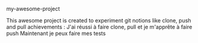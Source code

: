 my-awesome-project

This awesome project is created to experiment git notions like clone, push and pull
achievements : J'ai réussi à faire clone, pull et je m'apprête à faire push
Maintenant je peux faire mes tests
